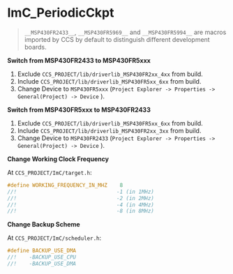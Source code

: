 # ImC_PeriodicCkpt



> `__MSP430FR2433__`, `__MSP430FR5969__` and `__MSP430FR5994__` are macros imported by CCS by default to distinguish different development boards.



**Switch from MSP430FR2433 to MSP430FR5xxx**

1. Exclude `CCS_PROJECT/lib/driverlib_MSP430FR2xx_4xx` from build.
2. Include `CCS_PROJECT/lib/driverlib_MSP430FR5xx_6xx` from build.
3. Change Device to `MSP430FR5xxx` (`Project Explorer -> Properties -> General(Project) -> Device` ).

**Switch from MSP430FR5xxx to MSP430FR2433**

1. Exclude `CCS_PROJECT/lib/driverlib_MSP430FR5xx_6xx` from build.
2. Include `CCS_PROJECT/lib/driverlib_MSP430FR2xx_3xx` from build.
3. Change Device to `MSP430FR2433` (`Project Explorer -> Properties -> General(Project) -> Device` ).

**Change Working Clock Frequency**

At `CCS_PROJECT/ImC/target.h`:

```c
#define WORKING_FREQUENCY_IN_MHZ    8
//!                                -1 (in 1MHz)
//!                                -2 (in 2MHz)
//!                                -4 (in 4MHz)
//!                                -8 (in 8MHz)
```

**Change Backup Scheme**

At `CCS_PROJECT/ImC/scheduler.h`:

```c
#define BACKUP_USE_DMA
//!    -BACKUP_USE_CPU
//!    -BACKUP_USE_DMA
```

